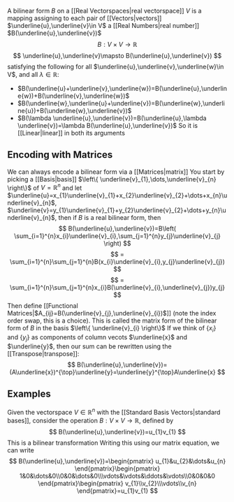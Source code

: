 A bilinear form $B$ on a [[Real Vectorspaces|real vectorspace]] $V$ is a mapping assigning to each pair of [[Vectors|vectors]] $\underline{u},\underline{v}\in V$ a [[Real Numbers|real number]] $B(\underline{u},\underline{v})$ 
$$
B:V\times V\to \mathbb{R}
$$
$$
\underline{u},\underline{v}\mapsto B(\underline{u},\underline{v})
$$
 satisfying the following for all $\underline{u},\underline{v},\underline{w}\in V$, and all $\lambda \in\mathbb{R}$:
 - $B(\underline{u}+\underline{v},\underline{w})=B(\underline{u},\underline{w})+B(\underline{v},\underline{w})$
 - $B(\underline{w},\underline{u}+\underline{v})=B(\underline{w},\underline{u})+B(\underline{w},\underline{v})$ 
 - $B(\lambda \underline{u},\underline{v})=B(\underline{u},\lambda \underline{v})=\lambda B(\underline{u},\underline{v})$ 
So it is [[Linear|linear]] in both its arguments
## Encoding with Matrices
We can always encode a bilinear form via a [[Matrices|matrix]]
You start by picking a [[Basis|basis]] $\left\{ \underline{v}_{1},\dots,\underline{v}_{n} \right\}$ of $V=\mathbb{R}^{n}$ and let $\underline{u}=x_{1}\underline{v}_{1}+x_{2}\underline{v}_{2}+\dots+x_{n}\underline{v}_{n}$, $\underline{v}=y_{1}\underline{v}_{1}+y_{2}\underline{v}_{2}+\dots+y_{n}\underline{v}_{n}$, then if $B$ is a real bilinear form, then
$$
B(\underline{u},\underline{v})=B\left( \sum_{i=1}^{n}x_{i}\underline{v}_{i},\sum_{j=1}^{n}y_{j}\underline{v}_{j} \right)
$$
$$
= \sum_{i=1}^{n}\sum_{j=1}^{n}B(x_{i}\underline{v}_{i},y_{j}\underline{v}_{j})
$$
$$
= \sum_{i=1}^{n}\sum_{j=1}^{n}x_{i}B(\underline{v}_{i},\underline{v}_{j})y_{j}
$$
Then define [[Functional Matrices|$A_{ij}=B(\underline{v}_{j},\underline{v}_{i})$]] (note the index order swap, this is a choice). This is called the matrix form of the bilinear form of $B$ in the basis $\left\{ \underline{v}_{i} \right\}$ 
If we think of $\left\{ x_{i} \right\}$ and $\left\{ y_{j} \right\}$ as components of column vecots $\underline{x}$ and $\underline{y}$, then our sum can be rewritten using the [[Transpose|transpose]]:
$$
B(\underline{u},\underline{v})=(A\underline{x})^{\top}\underline{y}=\underline{y}^{\top}A\underline{x}
$$
## Examples
Given the vectorspace $V\in\mathbb{R}^{n}$ with the [[Standard Basis Vectors|standard bases]], consider the operation $B:V\times V\to \mathbb{R}$, defined by
$$
B(\underline{u},\underline{v})=u_{1}v_{1}
$$
This is a bilinear transformation
Writing this using our matrix equation, we can write
$$
B(\underline{u},\underline{v})=\begin{pmatrix}
u_{1}&u_{2}&\dots&u_{n}
\end{pmatrix}\begin{pmatrix}
1&0&\dots&0\\0&0&\dots&0\\\vdots&\vdots&\ddots&\vdots\\0&0&0&0
\end{pmatrix}\begin{pmatrix}
v_{1}\\v_{2}\\\vdots\\v_{n}
\end{pmatrix}=u_{1}v_{1}
$$
